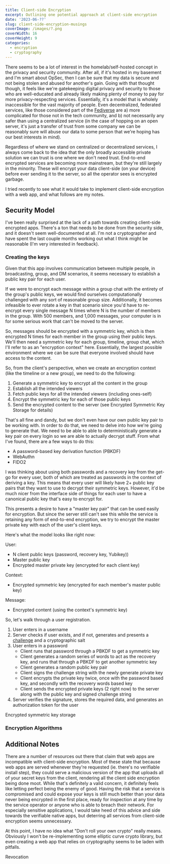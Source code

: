 ```yaml
---
title: Client-side Encryption
excerpt: Outlining one potential approach at client-side encryption
date: '2023-06-??'
slug: client-side-encryption-musings
coverImage: /images/?.png
coverWidth: 16
coverHeight: 9
categories:
  - encryption
  - cryptography
---
```


There seems to be a lot of interest in the homelab/self-hosted concept in the privacy and security community.
After all, if it's hosted in my basement and I'm smart about OpSec, then I can be sure that my data is secure and not being stolen and abused for another's gain.
Going with that thought though, it feels like we're gatekeeping digital privacy and security to those who are well-educated and already likely making plenty of money to pay for more privacy-respecting services.
Essentially, it's a model that is wholely inaccessible for the vast majority of people.
Even decentralized, federated services, like those considered part of the [Fediverse](https://en.wikipedia.org/wiki/Fediverse) are a) more complicated for those not in the tech community, and b) not necessarily any safer than using a centralized service (in the case of hopping on an open server, it's just a transfer of trust from some company we can be reasonably sure will abuse our data to some person that we're hoping has our best interests in mind).

Regardless of where we stand on centralized or decentralized services, I always come back to the idea that the only broadly accessible private solution we can trust is one where we don't need trust.
End-to-end encrypted services are becoming more mainstream, but they're still largely in the minority.
These will encrypt your data client-side (on your device) before ever sending it to the server, so all the operator sees is encrypted garbage.

I tried recently to see what it would take to implement client-side encryption with a web app, and what follows are my notes.

## Security Model

I've been really surprised at the lack of a path towards creating client-side encrypted apps.
There's a ton that needs to be done from the security side, and it doesn't seem well-documented at all.
I'm not a cryptographer and have spent the last couple months working out what I think might be reasonable (I'm very interested in feedback).


### Creating the keys

Given that this app involves communication between multiple people, in broadcasting, group, and DM scenarios, it seems necessary to establish a public key pair for each user.

If we were to encrypt each message within a group chat with the entirety of the group's public keys, we would find ourselves computationally challenged with any sort of reasonable group size.
Additionally, it becomes infeasible to ever rotate a key in that scenario since you'd have to re-encrypt every single message N times where N is the number of members in the group.
With 500 members, and 1,000 messages, your computer is in for some serious work that can't be moved to the server.

So, messages should be encrypted with a symmetric key, which is then encrypted N times for each member in the group using their public keys.
We'll then need a symmetric key for each group, timeline, group chat, which I'll refer to as an "encryption context" here.
Essentially, the largest possible environment where we can be sure that everyone involved should have access to the content.

So, from the client's perspective, when we create an encryption context (like the timeline or a new group), we need to do the following:
1. Generate a symmetric key to encrypt all the content in the group
2. Establish all the intended viewers
3. Fetch public keys for all the intended viewers (including ones-self)
4. Encrypt the symmetric key for each of those public keys
5. Send the encrypted content to the server (see Encrypted Symmetric Key Storage for details)

That's all fine and dandy, but we don't even have our own public key pair to be working with.
In order to do that, we need to delve into how we're going to generate that.
We need to be able to able to deterministically generate a key pair on every login so we are able to actually decrypt stuff.
From what I've found, there are a few ways to do this:
* A password-based key derivation function (PBKDF)
* WebAuthn
* FIDO2

I was thinking about using both passwords and a recovery key from the get-go for every user, both of which are treated as passwords in the context of deriving a key.
This means that every user will likely have 2+ public key pairs that they want to use to decrypt their symmetric keys.
However, it'd be much nicer from the interface side of things for each user to have a canonical public key that's easy to encrypt for.

This presents a desire to have a "master key pair" that can be used easily for encryption.
But since the server still can't see this while the service is retaining any form of end-to-end encryption, we try to encrypt the master private key with each of the user's client keys.

Here's what the model looks like right now:

User:
* N client public keys (password, recovery key, Yubikey))
* Master public key
* Encrypted master private key (encrypted for each client key)

Context:
* Encrypted symmetric key (encrypted for each member's master public key)

Message:
* Encrypted content (using the context's symmetric key)


So, let's walk through a user registration.
1. User enters in a username
2. Server checks if user exists, and if not, generates and presents a [challenge](https://www.w3.org/TR/webauthn-2/#sctn-cryptographic-challenges) and a cryptographic salt
3. User enters in a password
    * Client runs that password through a PBKDF to get a symmetric key
    * Client generates a random series of words to act as the recovery key, and runs that through a PBKDF to get another symmetric key
    * Client generates a random public key pair
    * Client signs the challenge string with the newly generate private key
    * Client encrypts the private key twice, once with the password based key, and secondly with the recovery words based key
    * Client sends the encrypted private keys (2 right now) to the server along with the public key and signed challenge string
4. Server verifies the signature, stores the required data, and generates an authorization token for the user




Encrypted symmetric key storage


### Encryption Algorithms

## Additional Notes

There are a number of resources out there that claim that web apps are incompatible with client-side encryption.
Most of these state that because web apps are served whenever they're requested (ie. there's no verifiable install step), they could serve a malicious version of the app that uploads all of your secret keys from the client, rendering all the client side encryption being done moot.
While that's definitely a valid concern, it definitely feels like letting perfect being the enemy of good.
Having the risk that a service is compromised and could expose your keys is still much better than your data never being encrypted in the first place, ready for inspection at any time by the service operator or anyone who is able to breach their network.
For especially sensitive applications, I would take heed of this advice and side towards the verifiable native apps, but deterring all services from client-side encryption seems unnecessary.


At this point, I have no idea what "Don't roll your own crypto" really means.
Obviously I won't be re-implementing some elliptic curve crypto library, but even creating a web app that relies on cryptography seems to be laden with pitfalls.


Revocation



